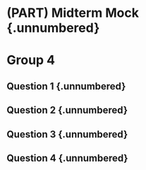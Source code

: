 # (PART) Midterm Mock {.unnumbered}

# Group 4

## Question 1 {.unnumbered}

## Question 2 {.unnumbered}

## Question 3 {.unnumbered}

## Question 4 {.unnumbered}
